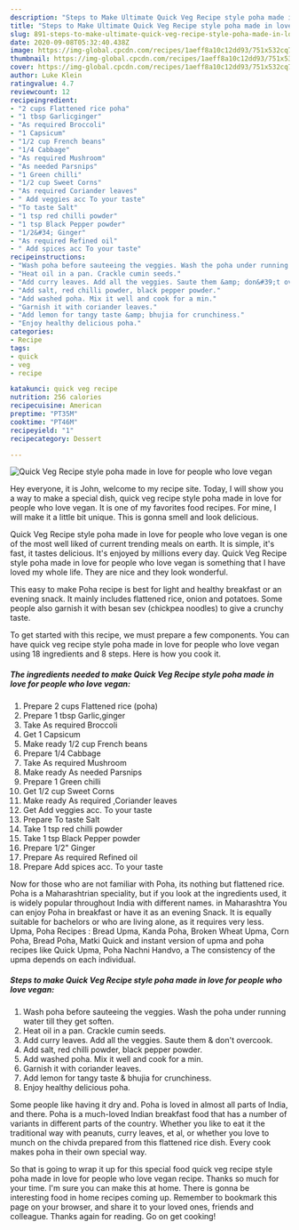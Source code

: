```yaml
---
description: "Steps to Make Ultimate Quick Veg Recipe style poha made in love for people who love vegan"
title: "Steps to Make Ultimate Quick Veg Recipe style poha made in love for people who love vegan"
slug: 891-steps-to-make-ultimate-quick-veg-recipe-style-poha-made-in-love-for-people-who-love-vegan
date: 2020-09-08T05:32:40.438Z
image: https://img-global.cpcdn.com/recipes/1aeff8a10c12dd93/751x532cq70/quick-veg-recipe-style-poha-made-in-love-for-people-who-love-vegan-recipe-main-photo.jpg
thumbnail: https://img-global.cpcdn.com/recipes/1aeff8a10c12dd93/751x532cq70/quick-veg-recipe-style-poha-made-in-love-for-people-who-love-vegan-recipe-main-photo.jpg
cover: https://img-global.cpcdn.com/recipes/1aeff8a10c12dd93/751x532cq70/quick-veg-recipe-style-poha-made-in-love-for-people-who-love-vegan-recipe-main-photo.jpg
author: Luke Klein
ratingvalue: 4.7
reviewcount: 12
recipeingredient:
- "2 cups Flattened rice poha"
- "1 tbsp Garlicginger"
- "As required Broccoli"
- "1 Capsicum"
- "1/2 cup French beans"
- "1/4 Cabbage"
- "As required Mushroom"
- "As needed Parsnips"
- "1 Green chilli"
- "1/2 cup Sweet Corns"
- "As required Coriander leaves"
- " Add veggies acc To your taste"
- "To taste Salt"
- "1 tsp red chilli powder"
- "1 tsp Black Pepper powder"
- "1/2&#34; Ginger"
- "As required Refined oil"
- " Add spices acc To your taste"
recipeinstructions:
- "Wash poha before sauteeing the veggies. Wash the poha under running water till they get soften."
- "Heat oil in a pan. Crackle cumin seeds."
- "Add curry leaves. Add all the veggies. Saute them &amp; don&#39;t overcook."
- "Add salt, red chilli powder, black pepper powder."
- "Add washed poha. Mix it well and cook for a min."
- "Garnish it with coriander leaves."
- "Add lemon for tangy taste &amp; bhujia for crunchiness."
- "Enjoy healthy delicious poha."
categories:
- Recipe
tags:
- quick
- veg
- recipe

katakunci: quick veg recipe 
nutrition: 256 calories
recipecuisine: American
preptime: "PT35M"
cooktime: "PT46M"
recipeyield: "1"
recipecategory: Dessert

---
```



![Quick Veg Recipe style poha made in love for people who love vegan](https://img-global.cpcdn.com/recipes/1aeff8a10c12dd93/751x532cq70/quick-veg-recipe-style-poha-made-in-love-for-people-who-love-vegan-recipe-main-photo.jpg)

Hey everyone, it is John, welcome to my recipe site. Today, I will show you a way to make a special dish, quick veg recipe style poha made in love for people who love vegan. It is one of my favorites food recipes. For mine, I will make it a little bit unique. This is gonna smell and look delicious.

Quick Veg Recipe style poha made in love for people who love vegan is one of the most well liked of current trending meals on earth. It is simple, it's fast, it tastes delicious. It's enjoyed by millions every day. Quick Veg Recipe style poha made in love for people who love vegan is something that I have loved my whole life. They are nice and they look wonderful.

This easy to make Poha recipe is best for light and healthy breakfast or an evening snack. It mainly includes flattened rice, onion and potatoes. Some people also garnish it with besan sev (chickpea noodles) to give a crunchy taste.


To get started with this recipe, we must prepare a few components. You can have quick veg recipe style poha made in love for people who love vegan using 18 ingredients and 8 steps. Here is how you cook it.

<!--inarticleads1-->

##### The ingredients needed to make Quick Veg Recipe style poha made in love for people who love vegan:

1. Prepare 2 cups Flattened rice (poha)
1. Prepare 1 tbsp Garlic,ginger
1. Take As required Broccoli
1. Get 1 Capsicum
1. Make ready 1/2 cup French beans
1. Prepare 1/4 Cabbage
1. Take As required Mushroom
1. Make ready As needed Parsnips
1. Prepare 1 Green chilli
1. Get 1/2 cup Sweet Corns
1. Make ready As required ,Coriander leaves
1. Get  Add veggies acc. To your taste
1. Prepare To taste Salt
1. Take 1 tsp red chilli powder
1. Take 1 tsp Black Pepper powder
1. Prepare 1/2&#34; Ginger
1. Prepare As required Refined oil
1. Prepare  Add spices acc. To your taste


Now for those who are not familiar with Poha, its nothing but flattened rice. Poha is a Maharashtrian speciality, but if you look at the ingredients used, it is widely popular throughout India with different names. in Maharashtra You can enjoy Poha in breakfast or have it as an evening Snack. It is equally suitable for bachelors or who are living alone, as it requires very less. Upma, Poha Recipes : Bread Upma, Kanda Poha, Broken Wheat Upma, Corn Poha, Bread Poha, Matki Quick and instant version of upma and poha recipes like Quick Upma, Poha Nachni Handvo, a The consistency of the upma depends on each individual. 

<!--inarticleads2-->

##### Steps to make Quick Veg Recipe style poha made in love for people who love vegan:

1. Wash poha before sauteeing the veggies. Wash the poha under running water till they get soften.
1. Heat oil in a pan. Crackle cumin seeds.
1. Add curry leaves. Add all the veggies. Saute them &amp; don&#39;t overcook.
1. Add salt, red chilli powder, black pepper powder.
1. Add washed poha. Mix it well and cook for a min.
1. Garnish it with coriander leaves.
1. Add lemon for tangy taste &amp; bhujia for crunchiness.
1. Enjoy healthy delicious poha.


Some people like having it dry and. Poha is loved in almost all parts of India, and there. Poha is a much-loved Indian breakfast food that has a number of variants in different parts of the country. Whether you like to eat it the traditional way with peanuts, curry leaves, et al, or whether you love to munch on the chivda prepared from this flattened rice dish. Every cook makes poha in their own special way. 

So that is going to wrap it up for this special food quick veg recipe style poha made in love for people who love vegan recipe. Thanks so much for your time. I'm sure you can make this at home. There is gonna be interesting food in home recipes coming up. Remember to bookmark this page on your browser, and share it to your loved ones, friends and colleague. Thanks again for reading. Go on get cooking!
